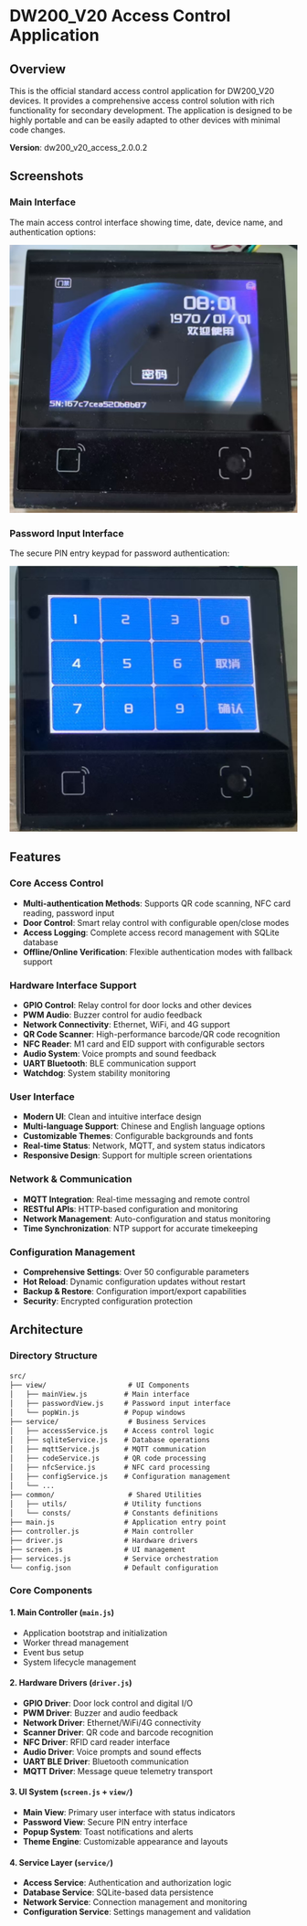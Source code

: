 # DW200_V20 Access Control Application

## Overview

This is the official standard access control application for DW200_V20 devices. It provides a comprehensive access control solution with rich functionality for secondary development. The application is designed to be highly portable and can be easily adapted to other devices with minimal code changes.

**Version**: dw200_v20_access_2.0.0.2

## Screenshots

### Main Interface

The main access control interface showing time, date, device name, and authentication options:

![Main Interface](screenshot1.png)

### Password Input Interface

The secure PIN entry keypad for password authentication:

![Password Input](screenshot2.png)

## Features

### Core Access Control

- **Multi-authentication Methods**: Supports QR code scanning, NFC card reading, password input
- **Door Control**: Smart relay control with configurable open/close modes
- **Access Logging**: Complete access record management with SQLite database
- **Offline/Online Verification**: Flexible authentication modes with fallback support

### Hardware Interface Support

- **GPIO Control**: Relay control for door locks and other devices
- **PWM Audio**: Buzzer control for audio feedback
- **Network Connectivity**: Ethernet, WiFi, and 4G support
- **QR Code Scanner**: High-performance barcode/QR code recognition
- **NFC Reader**: M1 card and EID support with configurable sectors
- **Audio System**: Voice prompts and sound feedback
- **UART Bluetooth**: BLE communication support
- **Watchdog**: System stability monitoring

### User Interface

- **Modern UI**: Clean and intuitive interface design
- **Multi-language Support**: Chinese and English language options
- **Customizable Themes**: Configurable backgrounds and fonts
- **Real-time Status**: Network, MQTT, and system status indicators
- **Responsive Design**: Support for multiple screen orientations

### Network & Communication

- **MQTT Integration**: Real-time messaging and remote control
- **RESTful APIs**: HTTP-based configuration and monitoring
- **Network Management**: Auto-configuration and status monitoring
- **Time Synchronization**: NTP support for accurate timekeeping

### Configuration Management

- **Comprehensive Settings**: Over 50 configurable parameters
- **Hot Reload**: Dynamic configuration updates without restart
- **Backup & Restore**: Configuration import/export capabilities
- **Security**: Encrypted configuration protection

## Architecture

### Directory Structure

```
src/
├── view/                    # UI Components
│   ├── mainView.js         # Main interface
│   ├── passwordView.js     # Password input interface
│   └── popWin.js           # Popup windows
├── service/                 # Business Services
│   ├── accessService.js    # Access control logic
│   ├── sqliteService.js    # Database operations
│   ├── mqttService.js      # MQTT communication
│   ├── codeService.js      # QR code processing
│   ├── nfcService.js       # NFC card processing
│   ├── configService.js    # Configuration management
│   └── ...
├── common/                  # Shared Utilities
│   ├── utils/              # Utility functions
│   └── consts/             # Constants definitions
├── main.js                 # Application entry point
├── controller.js           # Main controller
├── driver.js               # Hardware drivers
├── screen.js               # UI management
├── services.js             # Service orchestration
└── config.json             # Default configuration
```

### Core Components

#### 1. Main Controller (`main.js`)

- Application bootstrap and initialization
- Worker thread management
- Event bus setup
- System lifecycle management

#### 2. Hardware Drivers (`driver.js`)

- **GPIO Driver**: Door lock control and digital I/O
- **PWM Driver**: Buzzer and audio feedback
- **Network Driver**: Ethernet/WiFi/4G connectivity
- **Scanner Driver**: QR code and barcode recognition
- **NFC Driver**: RFID card reader interface
- **Audio Driver**: Voice prompts and sound effects
- **UART BLE Driver**: Bluetooth communication
- **MQTT Driver**: Message queue telemetry transport

#### 3. UI System (`screen.js` + `view/`)

- **Main View**: Primary user interface with status indicators
- **Password View**: Secure PIN entry interface
- **Popup System**: Toast notifications and alerts
- **Theme Engine**: Customizable appearance and layouts

#### 4. Service Layer (`service/`)

- **Access Service**: Authentication and authorization logic
- **Database Service**: SQLite-based data persistence
- **Network Service**: Connection management and monitoring
- **Configuration Service**: Settings management and validation
